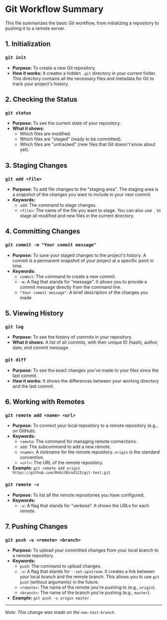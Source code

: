 # Git Workflow Summary

This file summarizes the basic Git workflow, from initializing a repository to pushing it to a remote server.

## 1. Initialization

### `git init`
- **Purpose:** To create a new Git repository.
- **How it works:** It creates a hidden `.git` directory in your current folder. This directory contains all the necessary files and metadata for Git to track your project's history.

## 2. Checking the Status

### `git status`
- **Purpose:** To see the current state of your repository.
- **What it shows:**
    - Which files are modified.
    - Which files are "staged" (ready to be committed).
    - Which files are "untracked" (new files that Git doesn't know about yet).

## 3. Staging Changes

### `git add <file>`
- **Purpose:** To add file changes to the "staging area". The staging area is a snapshot of the changes you want to include in your next commit.
- **Keywords:**
    - `add`: The command to stage changes.
    - `<file>`: The name of the file you want to stage. You can also use `.` to stage all modified and new files in the current directory.

## 4. Committing Changes

### `git commit -m "Your commit message"`
- **Purpose:** To save your staged changes to the project's history. A commit is a permanent snapshot of your project at a specific point in time.
- **Keywords:**
    - `commit`: The command to create a new commit.
    - `-m`: A flag that stands for "message". It allows you to provide a commit message directly from the command line.
    - `"Your commit message"`: A brief description of the changes you made.

## 5. Viewing History

### `git log`
- **Purpose:** To see the history of commits in your repository.
- **What it shows:** A list of all commits, with their unique ID (hash), author, date, and commit message.

### `git diff`
- **Purpose:** To see the exact changes you've made to your files since the last commit.
- **How it works:** It shows the differences between your working directory and the last commit.

## 6. Working with Remotes

### `git remote add <name> <url>`
- **Purpose:** To connect your local repository to a remote repository (e.g., on GitHub).
- **Keywords:**
    - `remote`: The command for managing remote connections.
    - `add`: The subcommand to add a new remote.
    - `<name>`: A nickname for the remote repository. `origin` is the standard convention.
    - `<url>`: The URL of the remote repository.
- **Example:** `git remote add origin https://github.com/RohitBind123/git-test.git`

### `git remote -v`
- **Purpose:** To list all the remote repositories you have configured.
- **Keywords:**
    - `-v`: A flag that stands for "verbose". It shows the URLs for each remote.

## 7. Pushing Changes

### `git push -u <remote> <branch>`
- **Purpose:** To upload your committed changes from your local branch to a remote repository.
- **Keywords:**
    - `push`: The command to upload changes.
    - `-u`: A flag that stands for `--set-upstream`. It creates a link between your local branch and the remote branch. This allows you to use `git push` (without arguments) in the future.
    - `<remote>`: The name of the remote you're pushing to (e.g., `origin`).
    - `<branch>`: The name of the branch you're pushing (e.g., `master`).
- **Example:** `git push -u origin master`

---
*Note: This change was made on the `new-test-branch`.*
